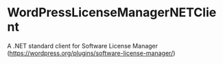 # WordPressLicenseManagerNETClient
A .NET standard client for  Software License Manager (https://wordpress.org/plugins/software-license-manager/)
